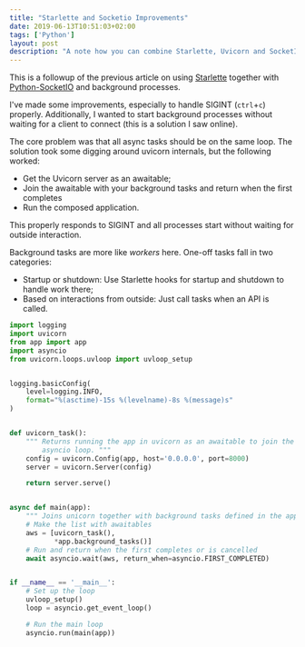 ```yaml
---
title: "Starlette and Socketio Improvements"
date: 2019-06-13T10:51:03+02:00
tags: ['Python']
layout: post
description: "A note how you can combine Starlette, Uvicorn and SocketIO in the same loop, respecting SIGINT."
---
```

This is a followup of the previous article on using  [Starlette](https://www.starlette.io/) together with [Python-SocketIO](https://github.com/miguelgrinberg/python-socketio/) and background processes.

I've made some improvements, especially to handle SIGINT (`ctrl`+`c`) properly. Additionally, I wanted to start background processes without waiting for a client to connect (this is a solution I saw online).

The core problem was that all async tasks should be on the same loop. The solution took some digging around uvicorn internals, but the following worked:

* Get the Uvicorn server as an awaitable;
* Join the awaitable with your background tasks and return when the first completes
* Run the composed application.

This properly responds to SIGINT and all processes start without waiting for outside interaction.

Background tasks are more like _workers_ here. One-off tasks fall in two categories:

* Startup or shutdown: Use Starlette hooks for startup and shutdown to handle work there;
* Based on interactions from outside: Just call tasks when an API is called.


```python
import logging
import uvicorn
from app import app
import asyncio
from uvicorn.loops.uvloop import uvloop_setup


logging.basicConfig(
    level=logging.INFO,
    format="%(asctime)-15s %(levelname)-8s %(message)s"
)


def uvicorn_task():
    """ Returns running the app in uvicorn as an awaitable to join the main
        asyncio loop. """
    config = uvicorn.Config(app, host='0.0.0.0', port=8000)
    server = uvicorn.Server(config)

    return server.serve()


async def main(app):
    """ Joins unicorn together with background tasks defined in the app. """
    # Make the list with awaitables
    aws = [uvicorn_task(),
           *app.background_tasks()]
    # Run and return when the first completes or is cancelled
    await asyncio.wait(aws, return_when=asyncio.FIRST_COMPLETED)


if __name__ == '__main__':
    # Set up the loop
    uvloop_setup()
    loop = asyncio.get_event_loop()

    # Run the main loop
    asyncio.run(main(app))
```
